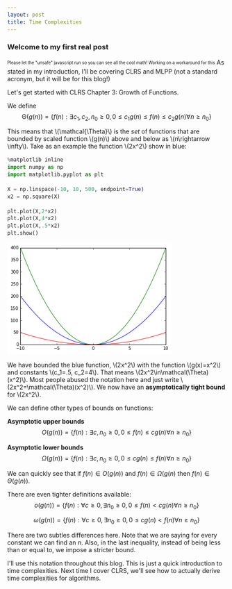 ```yaml
---
layout: post
title: Time Complexities
---
```

<script type="text/javascript" async="async"
  src="https://cdnjs.cloudflare.com/ajax/libs/mathjax/2.7.1/MathJax.js?config=TeX-AMS_CHTML,Safe">
</script>
### Welcome to my first real post ###
<sub><sup>Please let the "unsafe" javascript run so you can see all the cool math! Working on a workaround for this</sup></sub>
As stated in my introduction, I'll be covering CLRS and MLPP (not a standard acronym, but it will be for this blog!)

Let's get started with CLRS Chapter 3: Growth of Functions. 

We define $$\mathcal{\Theta}(g(n))=\{f(n):\exists c_1, c_2, n_0\geq 0, 0\leq {c}_{1}g(n)\leq f(n) \leq c_{2}g(n) \forall n\geq{n_0}\}$$

This means that \\(\mathcal{\Theta}\\) is the _set_ of functions that are bounded by scaled function \\(g(n)\\) above and below as \\(n\rightarrow \infty\\). Take as an example the function \\(2x^2\\) show in blue:


```python
%matplotlib inline
import numpy as np
import matplotlib.pyplot as plt

X = np.linspace(-10, 10, 500, endpoint=True)
x2 = np.square(X)

plt.plot(X,2*x2)
plt.plot(X,4*x2)
plt.plot(X,.5*x2)
plt.show()
```


![png](Images/TimeComplexities_1_0.png)


We have bounded the blue function, \\(2x^2\\) with the function \\(g(x)=x^2\\) and constants \\(c_1=.5, c_2=4\\). That means \\(2x^2\in\mathcal(\Theta)(x^2)\\). Most people abused the notation here and just write \\(2x^2=\mathcal(\Theta)(x^2)\\). We now have an **asymptotically tight bound** for \\(2x^2\\).

We can define other types of bounds on functions: 

**Asymptotic upper bounds** 
$$O(g(n)) = \{f(n) : \exists c,n_0\geq{0}, 0{\leq}f(n)\leq{cg(n)} \forall n\geq n_0\}$$

**Asymptotic lower bounds**
$$\Omega(g(n)) = \{f(n) : \exists c,n_0\geq{0}, 0{\leq}cg(n)\leq f(n) \forall n\geq n_0\}$$

We can quickly see that if $f(n) \in O(g(n))$ and $f(n)\in\Omega(g(n)$ then $f(n)\in\Theta(g(n))$.

There are even tighter definitions available: 
$$o(g(n)) = \{f(n) : \forall c\geq{0},\exists n_0\geq{0}, 0{\leq}f(n)<{cg(n)} \forall n\geq n_0\}$$

$$\omega(g(n)) = \{f(n) : \forall c\geq{0},\exists n_0\geq{0}, 0{\leq}cg(n)< f(n) \forall n\geq n_0\}$$

There are two subtles differences here. Note that we are saying for every constant we can find an n. Also, in the last inequality, instead of being less than or equal to, we impose a stricter bound. 

I'll use this notation throughout this blog. This is just a quick introduction to time complexities. Next time I cover CLRS, we'll see how to actually derive time complexities for algorithms.


```python

```
